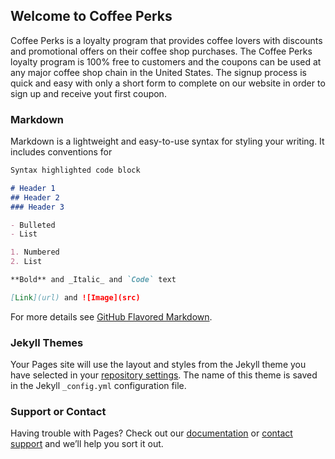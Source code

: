 ## Welcome to Coffee Perks

Coffee Perks is a loyalty program that provides coffee lovers with discounts and promotional offers on their coffee shop purchases. 
The Coffee Perks loyalty program is 100% free to customers and the coupons can be used at any major coffee shop chain in the United States. 
The signup process is quick and easy with only a short form to complete on our website in order to sign up and receive yout first coupon. 

### Markdown

Markdown is a lightweight and easy-to-use syntax for styling your writing. It includes conventions for

```markdown
Syntax highlighted code block

# Header 1
## Header 2
### Header 3

- Bulleted
- List

1. Numbered
2. List

**Bold** and _Italic_ and `Code` text

[Link](url) and ![Image](src)
```

For more details see [GitHub Flavored Markdown](https://guides.github.com/features/mastering-markdown/).

### Jekyll Themes

Your Pages site will use the layout and styles from the Jekyll theme you have selected in your [repository settings](https://github.com/widmerdevin/widmerdevin.github.io/settings/pages). The name of this theme is saved in the Jekyll `_config.yml` configuration file.

### Support or Contact

Having trouble with Pages? Check out our [documentation](https://docs.github.com/categories/github-pages-basics/) or [contact support](https://support.github.com/contact) and we’ll help you sort it out.
